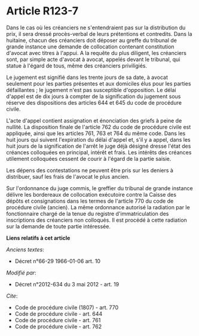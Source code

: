 # Article R123-7

Dans le cas où les créanciers ne s'entendraient pas sur la distribution du prix, il sera dressé procès-verbal de leurs
prétentions et contredits. Dans la huitaine, chacun des créanciers doit déposer au greffe du tribunal de grande instance une
demande de collocation contenant constitution d'avocat avec titres à l'appui. A la requête du plus diligent, les créanciers
sont, par simple acte d'avocat à avocat, appelés devant le tribunal, qui statue à l'égard de tous, même des créanciers
priviligiés. 

Le jugement est signifié dans les trente jours de sa date, à avocat seulement pour les parties présentes et aux domiciles
élus pour les parties défaillantes ; le jugement n'est pas susceptible d'opposition. Le délai d'appel est de dix jours à
compter de la signification du jugement sous réserve des dispositions des articles 644 et 645 du code de procédure civile. 

L'acte d'appel contient assignation et énonciation des griefs à peine de nullité. La disposition finale de l'article 762 du
code de procédure civile est appliquée, ainsi que les articles 761, 763 et 764 du même code. Dans les huit jours qui suivent
l'expiration du délai d'appel et, s'il y a appel, dans les huit jours de la signification de l'arrêt le juge déjà désigné
dresse l'état des créances colloquées en principal, intérêt et frais. Les intérêts des créances utilement colloquées cessent
de courir à l'égard de la partie saisie. 

Les dépens des contestations ne peuvent être pris sur les deniers à distribuer, sauf les frais de l'avocat le plus ancien. 

Sur l'ordonnance du juge commis, le greffier du tribunal de grande instance délivre les bordereaux de collocation exécutoire
contre la Caisse des dépôts et consignations dans les termes de l'article 770 du code de procédure civile (ancien). La même
ordonnance autorisé la radiation par le fonctionnaire chargé de la tenue du registre d'immatriculation des inscriptions des
créanciers non colloqués. Il est procédé à cette radiation sur la demande de toute partie intéressée.

**Liens relatifs à cet article**

_Anciens textes_:

  - Décret n°66-29 1966-01-06 art. 10

_Modifié par_:

  - Décret n°2012-634 du 3 mai 2012 - art. 19

_Cite_:

  - Code de procédure civile (1807) - art. 770
  - Code de procédure civile - art. 644
  - Code de procédure civile - art. 761
  - Code de procédure civile - art. 762
